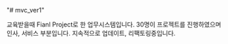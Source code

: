 "# mvc_ver1" 

교육받을때 Fianl Project로 한 업무시스템입니다.
30명이 프로젝트를 진행하였으며 인사, 서비스 부분입니다.
지속적으로 업데이트, 리팩토링중입니다.
